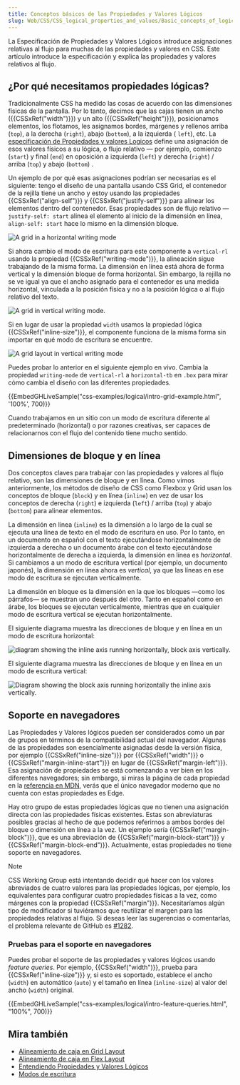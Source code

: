 ```yaml
---
title: Conceptos básicos de las Propiedades y Valores Lógicos
slug: Web/CSS/CSS_logical_properties_and_values/Basic_concepts_of_logical_properties_and_values
---
```


La Especificación de Propiedades y Valores Lógicos introduce asignaciones relativas al flujo para muchas de las propiedades y valores en CSS. Este artículo introduce la especificación y explica las propiedades y valores relativos al flujo.

## ¿Por qué necesitamos propiedades lógicas?

Tradicionalmente CSS ha medido las cosas de acuerdo con las dimensiones físicas de la pantalla. Por lo tanto, decimos que las cajas tienen un ancho ({{CSSxRef("width")}}) y un alto ({{CSSxRef("height")}}), posicionamos elementos, los flotamos, les asignamos bordes, márgenes y rellenos arriba (`top`), a la derecha (`right`), abajo (`bottom`), a la izquierda ( `left`), etc. La [especificación de Propiedades y valores Logicos](https://drafts.csswg.org/css-logical/) define una asignación de esos valores físicos a su lógica, o flujo relativo — por ejemplo, comienzo (`start`) y final (`end`) en oposición a izquierda (`left`) y derecha (`right`) / arriba (`top`) y abajo (`bottom`) .

Un ejemplo de por qué esas asignaciones podrían ser necesarias es el siguiente: tengo el diseño de una pantalla usando CSS Grid, el contenedor de la rejilla tiene un ancho y estoy usando las propiedades {{CSSxRef("align-self")}} y {{CSSxRef("justify-self")}} para alinear los elementos dentro del contenedor. Esas propiedades son de flujo relativo — `justify-self: start` alinea el elemento al inicio de la dimensión en línea, `align-self: start` hace lo mismo en la dimensión bloque.

![A grid in a horizontal writing mode](grid-horizontal-width-sm.png)

Si ahora cambio el modo de escritura para este componente a `vertical-rl` usando la propiedad {{CSSxRef("writing-mode")}}, la alineación sigue trabajando de la misma forma. La dimensión en línea está ahora de forma vertical y la dimensión bloque de forma horizontal. Sin embargo, la rejilla no se ve igual ya que el ancho asignado para el contenedor es una medida horizontal, vinculada a la posición física y no a la posición lógica o al flujo relativo del texto.

![A grid in vertical writing mode.](grid-vertical-width-sm.png)

Si en lugar de usar la propiedad `width` usamos la propiedad lógica {{CSSxRef("inline-size")}}, el componente funciona de la misma forma sin importar en qué modo de escritura se encuentre.

![A grid layout in vertical writing mode](grid-vertical-inline-size-small.png)

Puedes probar lo anterior en el siguiente ejemplo en vivo. Cambia la propiedad `writing-mode` de `vertical-rl` a `horizontal-tb` en `.box` para mirar cómo cambia el diseño con las diferentes propiedades.

{{EmbedGHLiveSample("css-examples/logical/intro-grid-example.html", '100%', 700)}}

Cuando trabajamos en un sitio con un modo de escritura diferente al predeterminado (horizontal) o por razones creativas, ser capaces de relacionarnos con el flujo del contenido tiene mucho sentido.

## Dimensiones de bloque y en línea

Dos conceptos claves para trabajar con las propiedades y valores al flujo relativo, son las dimensiones de bloque y en línea. Como vimos anteriormente, los métodos de diseño de CSS como Flexbox y Grid usan los conceptos de bloque (`block`) y en línea (`inline`) en vez de usar los conceptos de derecha (`right`) e izquierda (`left`) / arriba (`top`) y abajo (`bottom`) para alinear elementos.

La dimensión en línea (`inline`) es la dimensión a lo largo de la cual se ejecuta una línea de texto en el modo de escritura en uso. Por lo tanto, en un documento en español con el texto ejecutándose horizontalmente de izquierda a derecha o un documento árabe con el texto ejecutándose horizontalmente de derecha a izquierda, la dimensión en línea es _horizontal_. Si cambiamos a un modo de escritura vertical (por ejemplo, un documento japonés), la dimensión en línea ahora es _vertical_, ya que las líneas en ese modo de escritura se ejecutan verticalmente.

La dimensión en bloque es la dimensión en la que los bloques —como los párrafos— se muestran uno después del otro. Tanto en español como en árabe, los bloques se ejecutan verticalmente, mientras que en cualquier modo de escritura vertical se ejecutan horizontalmente.

El siguiente diagrama muestra las direcciones de bloque y en línea en un modo de escritura horizontal:

![diagram showing the inline axis running horizontally, block axis vertically.](mdn-horizontal.png)

El siguiente diagrama muestra las direcciones de bloque y en línea en un modo de escritura vertical:

![Diagram showing the block axis running horizontally the inline axis vertically.](mdn-vertical.png)

## Soporte en navegadores

Las Propiedades y Valores lógicos pueden ser considerados como un par de grupos en términos de la compatibilidad actual del navegador. Algunas de las propiedades son esencialmente asignadas desde la versión física, por ejemplo {{CSSxRef("inline-size")}} por {{CSSxRef("width")}} o {{CSSxRef("margin-inline-start")}} en lugar de {{CSSxRef("margin-left")}}. Esa asignación de propiedades se está comenzando a ver bien en los diferentes navegadores; sin embargo, si miras la página de cada propiedad en la [referencia en MDN](/es/docs/Web/CSS/CSS_logical_properties_and_values#reference), verás que el único navegador moderno que no cuenta con estas propiedades es Edge.

Hay otro grupo de estas propiedades lógicas que no tienen una asignación directa con las propiedades físicas existentes. Estas son abreviaturas posibles gracias al hecho de que podemos referirnos a ambos bordes del bloque o dimensión en línea a la vez. Un ejemplo sería {{CSSxRef("margin-block")}}, que es una abreviación de {{CSSxRef("margin-block-start")}} y {{CSSxRef("margin-block-end")}}. Actualmente, estas propiedades no tiene soporte en navegadores.

> [!NOTE]
> CSS Working Group está intentando decidir qué hacer con los valores abreviados de cuatro valores para las propiedades lógicas, por ejemplo, los equivalentes para configurar cuatro propiedades físicas a la vez, como márgenes con la propiedad {{CSSxRef("margin")}}. Necesitaríamos algún tipo de modificador si tuviéramos que reutilizar el margen para las propiedades relativas al flujo. Si deseas leer las sugerencias o comentarlas, el problema relevante de GitHub es [#1282](https://github.com/w3c/csswg-drafts/issues/1282).

### Pruebas para el soporte en navegadores

Puedes probar el soporte de las propiedades y valores lógicos usando _feature queries_. Por ejemplo, {{CSSxRef("width")}}, prueba para {{CSSxRef("inline-size")}} y, si esto es soportado, establece el ancho (`width`) en automático (`auto`) y el tamaño en línea (`inline-size`) al valor del ancho (`width`) original.

{{EmbedGHLiveSample("css-examples/logical/intro-feature-queries.html", "100%", 700)}}

## Mira también

- [Alineamiento de caja en Grid Layout](/es/docs/Web/CSS/CSS_grid_layout/Box_alignment_in_grid_layout)
- [Alineamiento de caja en Flex Layout](/es/docs/Web/CSS/CSS_Box_Alignment/Box_Alignment_in_Flexbox)
- [Entendiendo Propiedades y Valores Lógicos](https://www.smashingmagazine.com/2018/03/understanding-logical-properties-values/)
- [Modos de escritura](/es/docs/Web/CSS/CSS_Flow_Layout/Flow_Layout_and_Writing_Modes)
